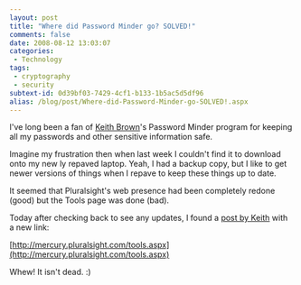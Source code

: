 ```yaml
---
layout: post
title: "Where did Password Minder go? SOLVED!"
comments: false
date: 2008-08-12 13:03:07
categories:
 - Technology
tags:
 - cryptography
 - security
subtext-id: 0d39bf03-7429-4cf1-b133-1b5ac5d5df96
alias: /blog/post/Where-did-Password-Minder-go-SOLVED!.aspx
---
```



I've long been a fan of [Keith Brown](http://www.pluralsight.com/community/blogs/keith/default.aspx)'s Password Minder program for keeping all my passwords and other sensitive information safe.

Imagine my frustration then when last week I couldn't find it to download onto my new ly repaved laptop. Yeah, I had a backup copy, but I like to get newer versions of things when I repave to keep these things up to date.

It seemed that Pluralsight's web presence had been completely redone (good) but the Tools page was done (bad).

Today after checking back to see any updates, I found a [post by Keith](http://www.pluralsight.com/community/blogs/keith/archive/2008/08/05/where-to-get-password-minder.aspx) with a new link:

[http://mercury.pluralsight.com/tools.aspx](http://mercury.pluralsight.com/tools.aspx)

Whew! It isn't dead. :)
